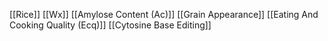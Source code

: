 [[Rice]]
[[Wx]]
[[Amylose Content (Ac)]]
[[Grain Appearance]]
[[Eating And Cooking Quality (Ecq)]]
[[Cytosine Base Editing]]
